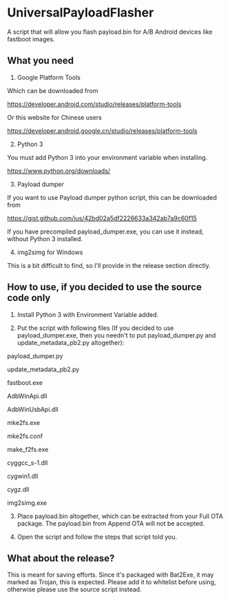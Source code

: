 # UniversalPayloadFlasher
A script that will allow you flash payload.bin for A/B Android devices like fastboot images.

## What you need
1. Google Platform Tools

Which can be downloaded from

https://developer.android.com/studio/releases/platform-tools


Or this website for Chinese users

https://developer.android.google.cn/studio/releases/platform-tools

2. Python 3

You must add Python 3 into your environment variable when installing.

https://www.python.org/downloads/

3. Payload dumper

If you want to use Payload dumper python script, this can be downloaded from

https://gist.github.com/ius/42bd02a5df2226633a342ab7a9c60f15

If you have precompiled payload_dumper.exe, you can use it instead, without Python 3 installed. 

4. img2simg for Windows

This is a bit difficult to find, so I'll provide in the release section directly.

## How to use, if you decided to use the source code only
1. Install Python 3 with Environment Variable added.

2. Put the script with following files (If you decided to use payload_dumper.exe, then you needn't to put payload_dumper.py and update_metadata_pb2.py altogether):

payload_dumper.py

update_metadata_pb2.py

fastboot.exe

AdbWinApi.dll

AdbWinUsbApi.dll

mke2fs.exe

mke2fs.conf

make_f2fs.exe

cyggcc_s-1.dll

cygwin1.dll

cygz.dll

img2simg.exe

3. Place payload.bin altogether, which can be extracted from your Full OTA package. The payload.bin from Append OTA will not be accepted.

4. Open the script and follow the steps that script told you.

## What about the release?
This is meant for saving efforts. Since it's packaged with Bat2Exe, it may marked as Trojan, this is expected.
Please add it to whitelist before using, otherwise please use the source script instead.
